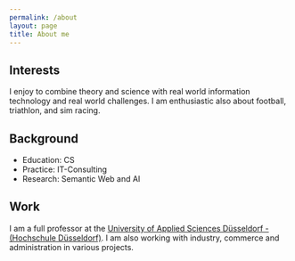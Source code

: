 ```yaml
---
permalink: /about
layout: page
title: About me
---
```


## Interests
I enjoy to combine theory and science with real world information technology and real world challenges.
I am enthusiastic also about football, triathlon, and sim racing.

## Background
- Education: CS
- Practice: IT-Consulting
- Research: Semantic Web and AI

## Work
I am a full professor at the [University of Applied Sciences Düsseldorf - (Hochschule Düsseldorf)](https://www.hs-duesseldorf.de).
I am also working with industry, commerce and administration in various projects.
